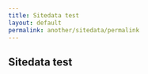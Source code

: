 ```yaml
---
title: Sitedata test
layout: default
permalink: another/sitedata/permalink
---
```


## Sitedata test
